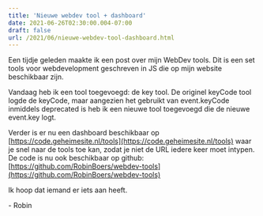 ```yaml
---
title: 'Nieuwe webdev tool + dashboard'
date: 2021-06-26T02:30:00.004-07:00
draft: false
url: /2021/06/nieuwe-webdev-tool-dashboard.html
---
```


Een tijdje geleden maakte ik een post over mijn WebDev tools. Dit is een set tools voor webdevelopment geschreven in JS die op mijn website beschikbaar zijn.

Vandaag heb ik een tool toegevoegd: de key tool. De originel keyCode tool logde de keyCode, maar aangezien het gebruikt van event.keyCode inmiddels deprecated is heb ik een nieuwe tool toegevoegd die de nieuwe event.key logt.

Verder is er nu een dashboard beschikbaar op [https://code.geheimesite.nl/tools](https://code.geheimesite.nl/tools) waar je snel naar de tools toe kan, zodat je niet de URL iedere keer moet intypen. De code is nu ook beschikbaar op github: [https://github.com/RobinBoers/webdev-tools](https://github.com/RobinBoers/webdev-tools)  

Ik hoop dat iemand er iets aan heeft.

\- Robin
